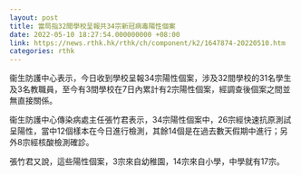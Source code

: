 ```yaml
---
layout: post
title: 當局指32間學校呈報共34宗新冠病毒陽性個案
date: 2022-05-10 18:27:54.000000000 +08:00
link: https://news.rthk.hk/rthk/ch/component/k2/1647874-20220510.htm
categories: rthk
---
```


衞生防護中心表示，今日收到學校呈報34宗陽性個案，涉及32間學校的31名學生及3名教職員，至今有3間學校在7日內累計有2宗陽性個案，經調查後個案之間並無直接關係。

衞生防護中心傳染病處主任張竹君表示，34宗陽性個案中，26宗經快速抗原測試呈陽性，當中12個樣本在今日進行檢測，其餘14個是在過去數天假期中進行；另外8宗經核酸檢測確診。

張竹君又說，這些陽性個案，3宗來自幼稚園，14宗來自小學，中學就有17宗。
